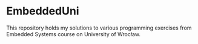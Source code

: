 # EmbeddedUni
This repository holds my solutions to various programming exercises from Embedded Systems course on University of Wrocław.
